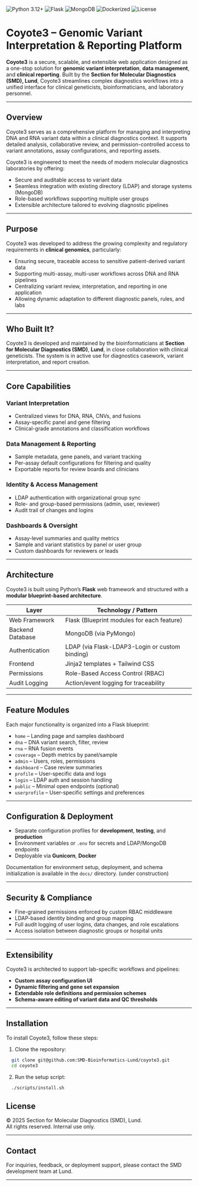 ![Python 3.12+](https://img.shields.io/badge/python-3.12+-orange.svg)
![Flask](https://img.shields.io/badge/framework-Flask-indigo)
![MongoDB](https://img.shields.io/badge/database-MongoDB-brightgreen)
![Dockerized](https://img.shields.io/badge/docker-ready-blue)
![License](https://img.shields.io/badge/license-Proprietary-red)
# Coyote3 – Genomic Variant Interpretation & Reporting Platform

**Coyote3** is a secure, scalable, and extensible web application designed as a one-stop solution for **genomic variant interpretation**, **data management**, and **clinical reporting**. Built by the **Section for Molecular Diagnostics (SMD), Lund**, Coyote3 streamlines complex diagnostics workflows into a unified interface for clinical geneticists, bioinformaticians, and laboratory personnel.

---

## Overview

Coyote3 serves as a comprehensive platform for managing and interpreting DNA and RNA variant data within a clinical diagnostics context. It supports detailed analysis, collaborative review, and permission-controlled access to variant annotations, assay configurations, and reporting assets.

Coyote3 is engineered to meet the needs of modern molecular diagnostics laboratories by offering:

- Secure and auditable access to variant data
- Seamless integration with existing directory (LDAP) and storage systems (MongoDB)
- Role-based workflows supporting multiple user groups
- Extensible architecture tailored to evolving diagnostic pipelines

---

## Purpose

Coyote3 was developed to address the growing complexity and regulatory requirements in **clinical genomics**, particularly:

- Ensuring secure, traceable access to sensitive patient-derived variant data
- Supporting multi-assay, multi-user workflows across DNA and RNA pipelines
- Centralizing variant review, interpretation, and reporting in one application
- Allowing dynamic adaptation to different diagnostic panels, rules, and labs

---

## Who Built It?

Coyote3 is developed and maintained by the bioinformaticians at **Section for Molecular Diagnostics (SMD)**, **Lund**, in close collaboration with clinical geneticists. The system is in active use for diagnostics casework, variant interpretation, and report creation.

---

## Core Capabilities

### Variant Interpretation
- Centralized views for DNA, RNA, CNVs, and fusions
- Assay-specific panel and gene filtering
- Clinical-grade annotations and classification workflows

### Data Management & Reporting
- Sample metadata, gene panels, and variant tracking
- Per-assay default configurations for filtering and quality
- Exportable reports for review boards and clinicians

### Identity & Access Management
- LDAP authentication with organizational group sync
- Role- and group-based permissions (admin, user, reviewer)
- Audit trail of changes and logins

### Dashboards & Oversight
- Assay-level summaries and quality metrics
- Sample and variant statistics by panel or user group
- Custom dashboards for reviewers or leads

---

## Architecture

Coyote3 is built using Python’s **Flask** web framework and structured with a **modular blueprint-based architecture**.

| Layer            | Technology / Pattern                            |
|------------------|--------------------------------------------------|
| Web Framework     | Flask (Blueprint modules for each feature)      |
| Backend Database  | MongoDB (via PyMongo)                           |
| Authentication    | LDAP (via Flask-LDAP3-Login or custom binding)  |
| Frontend          | Jinja2 templates + Tailwind CSS                 |
| Permissions       | Role-Based Access Control (RBAC)                |
| Audit Logging     | Action/event logging for traceability           |

---

## Feature Modules

Each major functionality is organized into a Flask blueprint:

- `home` – Landing page and samples dashboard
- `dna` – DNA variant search, filter, review
- `rna` – RNA fusion events
- `coverage` – Depth metrics by panel/sample
- `admin` – Users, roles, permissions
- `dashboard` – Case review summaries
- `profile` – User-specific data and logs
- `login` – LDAP auth and session handling
- `public` – Minimal open endpoints (optional)
- `userprofile` – User-specific settings and preferences

---

## Configuration & Deployment

- Separate configuration profiles for **development**, **testing**, and **production**
- Environment variables or `.env` for secrets and LDAP/MongoDB endpoints
- Deployable via **Gunicorn**, **Docker**

Documentation for environment setup, deployment, and schema initialization is available in the `docs/` directory. (under construction)

---

## Security & Compliance

- Fine-grained permissions enforced by custom RBAC middleware
- LDAP-based identity binding and group mapping
- Full audit logging of user logins, data changes, and role escalations
- Access isolation between diagnostic groups or hospital units

---

## Extensibility

Coyote3 is architected to support lab-specific workflows and pipelines:

- **Custom assay configuration UI**
- **Dynamic filtering and gene set expansion**
- **Extendable role definitions and permission schemes**
- **Schema-aware editing of variant data and QC thresholds**

---

## Installation
To install Coyote3, follow these steps:
1. Clone the repository:
  ```bash
    git clone git@github.com:SMD-Bioinformatics-Lund/coyote3.git
    cd coyote3
  ```
2. Run the setup script:
  ```bash
    ./scripts/install.sh
  ```

## License

© 2025 Section for Molecular Diagnostics (SMD), Lund.  
All rights reserved. Internal use only.

---

## Contact

For inquiries, feedback, or deployment support, please contact the SMD development team at Lund.

---

